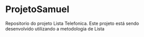 # ProjetoSamuel

Repositorio do projeto Lista Telefonica.
Este projeto está sendo desenvolvido utilizando a metodologia de Lista
